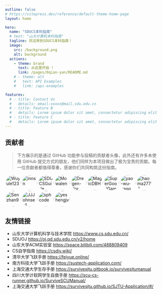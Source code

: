 ```yaml
---
outline: false
# https://vitepress.dev/reference/default-theme-home-page
layout: home

hero:
  name: "SDUCS本科指南"
  # text: "山大计算机本科指南"
  tagline: 欢迎来到SDUCS本科指南！
  image:
    src: /background.png
    alt: background
  actions:
    - theme: brand
      text: 从这里开始 !
      link: /pages/0qian-yan/README.md
    # - theme: alt
    #   text: API Examples
    #   link: /api-examples

features:
  # - title: Contact Us
  #   details: email:xxxxx@mail.sdu.edu.cn
  # - title: Feature B
  #   details: Lorem ipsum dolor sit amet, consectetur adipiscing elit
  # - title: Feature C
  #   details: Lorem ipsum dolor sit amet, consectetur adipiscing elit
---
```


<style>
.VPHomeHero .image {
  max-width: 420px !important; /* 默认280，可调大 */
  width: 420px !important;
  height: auto !important;
}
@media (min-width: 640px) {
  .VPHomeHero .image {
    max-width: 540px !important;
    width: 540px !important;
  }
}
</style>

## 贡献者

> 下方展示的是通过 GitHub 功能参与投稿的贡献者头像，此外还有许多未使用 GitHub 提交方式的朋友，他们同样为本项目做出了极为宝贵的贡献。每一位贡献者都值得尊重，感谢你们共同构筑这份指南。

<div style="display: flex; flex-wrap: wrap;">

<div style="margin: 2px;">
  <a>
    <img src="https://avatars.githubusercontent.com/u/93558445?v=4" alt="Wuyule123" style="width: 50px; height: 50px; border-radius: 50%;"/>
  </a>
</div>
      
<div style="margin: 2px;">
  <a>
    <img src="https://avatars.githubusercontent.com/u/109359652?v=4" alt="innsn" style="width: 50px; height: 50px; border-radius: 50%;"/>
  </a>
</div>
      
<div style="margin: 2px;">
  <a>
    <img src="https://avatars.githubusercontent.com/u/214280146?v=4" alt="SDUCSGuide" style="width: 50px; height: 50px; border-radius: 50%;"/>
  </a>
</div>
      
<div style="margin: 2px;">
  <a>
    <img src="https://avatars.githubusercontent.com/u/88531871?v=4" alt="Mowalen" style="width: 50px; height: 50px; border-radius: 50%;"/>
  </a>
</div>
      
<div style="margin: 2px;">
  <a>
    <img src="https://avatars.githubusercontent.com/u/54179862?v=4" alt="Dregen-Yor" style="width: 50px; height: 50px; border-radius: 50%;"/>
  </a>
</div>
      
<div style="margin: 2px;">
  <a>
    <img src="https://avatars.githubusercontent.com/u/118536009?v=4" alt="MagicDBH" style="width: 50px; height: 50px; border-radius: 50%;"/>
  </a>
</div>
      
<div style="margin: 2px;">
  <a>
    <img src="https://avatars.githubusercontent.com/u/39123432?v=4" alt="SuperGoodGame" style="width: 50px; height: 50px; border-radius: 50%;"/>
  </a>
</div>
      
<div style="margin: 2px;">
  <a>
    <img src="https://avatars.githubusercontent.com/u/115643176?v=4" alt="yao-wu-yang" style="width: 50px; height: 50px; border-radius: 50%;"/>
  </a>
</div>
      
<div style="margin: 2px;">
  <a>
    <img src="https://avatars.githubusercontent.com/u/94169263?v=4" alt="haoma2772" style="width: 50px; height: 50px; border-radius: 50%;"/>
  </a>
</div>
      
<div style="margin: 2px;">
  <a>
    <img src="https://avatars.githubusercontent.com/u/211297369?v=4" alt="Senzhan9" style="width: 50px; height: 50px; border-radius: 50%;"/>
  </a>
</div>
      
<div style="margin: 2px;">
  <a>
    <img src="https://avatars.githubusercontent.com/u/112069559?v=4" alt="JJJohnsen1" style="width: 50px; height: 50px; border-radius: 50%;"/>
  </a>
</div>
      
<div style="margin: 2px;">
  <a>
    <img src="https://avatars.githubusercontent.com/u/48880277?v=4" alt="sphcode" style="width: 50px; height: 50px; border-radius: 50%;"/>
  </a>
</div>
      
<div style="margin: 2px;">
  <a>
    <img src="https://avatars.githubusercontent.com/u/110225796?v=4" alt="yeshengjv" style="width: 50px; height: 50px; border-radius: 50%;"/>
  </a>
</div>
      </div>

## 友情链接

- 山东大学计算机科学与技术学院 https://www.cs.sdu.edu.cn/
- SDUOJ https://oj.qd.sdu.edu.cn/v2/home
- 山东大学ACM实验室 https://space.bilibili.com/488809409
- CS自学指南 https://csdiy.wiki/
- 清华大学飞跃手册 https://feiyue.online/
- 南方科技大学飞跃手册 https://sustech-application.com/
- 上海交通大学生存手册 https://survivesjtu.gitbook.io/survivesjtumanual
- 四川大学计软网学生自救手册 https://scu-cs-runner.github.io/SurviveSCUManual/
- 上海交通大学飞跃手册 https://survivesjtu.github.io/SJTU-Application/#/
